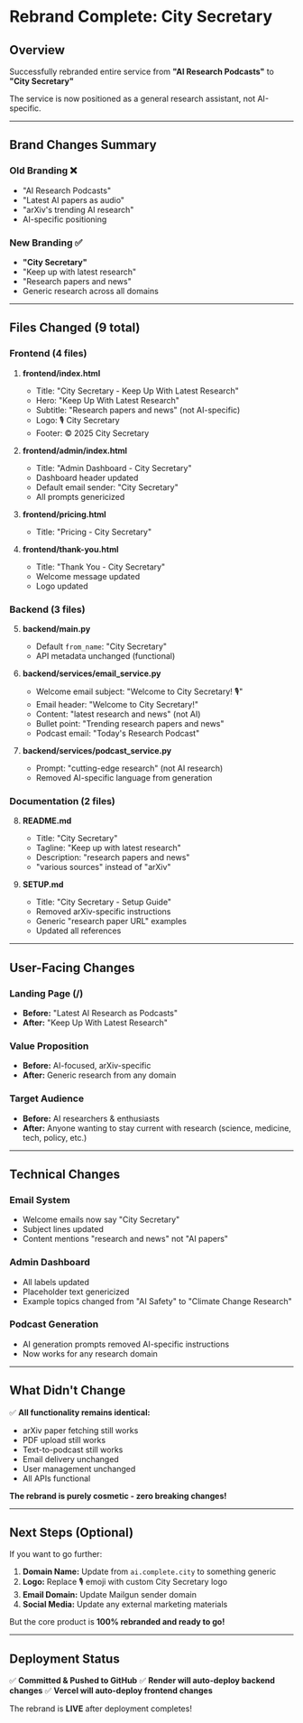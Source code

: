 # Rebrand Complete: City Secretary

## Overview
Successfully rebranded entire service from **"AI Research Podcasts"** to **"City Secretary"**

The service is now positioned as a general research assistant, not AI-specific.

---

## Brand Changes Summary

### Old Branding ❌
- "AI Research Podcasts"
- "Latest AI papers as audio"
- "arXiv's trending AI research"
- AI-specific positioning

### New Branding ✅
- **"City Secretary"**
- "Keep up with latest research"
- "Research papers and news"
- Generic research across all domains

---

## Files Changed (9 total)

### Frontend (4 files)
1. **frontend/index.html**
   - Title: "City Secretary - Keep Up With Latest Research"
   - Hero: "Keep Up With Latest Research"
   - Subtitle: "Research papers and news" (not AI-specific)
   - Logo: 🎙️ City Secretary
   - Footer: © 2025 City Secretary

2. **frontend/admin/index.html**
   - Title: "Admin Dashboard - City Secretary"
   - Dashboard header updated
   - Default email sender: "City Secretary"
   - All prompts genericized

3. **frontend/pricing.html**
   - Title: "Pricing - City Secretary"

4. **frontend/thank-you.html**
   - Title: "Thank You - City Secretary"
   - Welcome message updated
   - Logo updated

### Backend (3 files)
5. **backend/main.py**
   - Default `from_name`: "City Secretary"
   - API metadata unchanged (functional)

6. **backend/services/email_service.py**
   - Welcome email subject: "Welcome to City Secretary! 🎙️"
   - Email header: "Welcome to City Secretary!"
   - Content: "latest research and news" (not AI)
   - Bullet point: "Trending research papers and news"
   - Podcast email: "Today's Research Podcast"

7. **backend/services/podcast_service.py**
   - Prompt: "cutting-edge research" (not AI research)
   - Removed AI-specific language from generation

### Documentation (2 files)
8. **README.md**
   - Title: "City Secretary"
   - Tagline: "Keep up with latest research"
   - Description: "research papers and news"
   - "various sources" instead of "arXiv"

9. **SETUP.md**
   - Title: "City Secretary - Setup Guide"
   - Removed arXiv-specific instructions
   - Generic "research paper URL" examples
   - Updated all references

---

## User-Facing Changes

### Landing Page (/)
- **Before:** "Latest AI Research as Podcasts"
- **After:** "Keep Up With Latest Research"

### Value Proposition
- **Before:** AI-focused, arXiv-specific
- **After:** Generic research from any domain

### Target Audience
- **Before:** AI researchers & enthusiasts
- **After:** Anyone wanting to stay current with research (science, medicine, tech, policy, etc.)

---

## Technical Changes

### Email System
- Welcome emails now say "City Secretary"
- Subject lines updated
- Content mentions "research and news" not "AI papers"

### Admin Dashboard
- All labels updated
- Placeholder text genericized
- Example topics changed from "AI Safety" to "Climate Change Research"

### Podcast Generation
- AI generation prompts removed AI-specific instructions
- Now works for any research domain

---

## What Didn't Change

✅ **All functionality remains identical:**
- arXiv paper fetching still works
- PDF upload still works
- Text-to-podcast still works
- Email delivery unchanged
- User management unchanged
- All APIs functional

**The rebrand is purely cosmetic - zero breaking changes!**

---

## Next Steps (Optional)

If you want to go further:

1. **Domain Name:** Update from `ai.complete.city` to something generic
2. **Logo:** Replace 🎙️ emoji with custom City Secretary logo
3. **Email Domain:** Update Mailgun sender domain
4. **Social Media:** Update any external marketing materials

But the core product is **100% rebranded and ready to go!**

---

## Deployment Status

✅ **Committed & Pushed to GitHub**
✅ **Render will auto-deploy backend changes**
✅ **Vercel will auto-deploy frontend changes**

The rebrand is **LIVE** after deployment completes!
